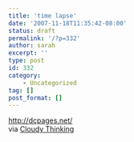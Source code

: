 ```yaml
---
title: 'time lapse'
date: '2007-11-18T11:35:42-08:00'
status: draft
permalink: '/?p=332'
author: sarah
excerpt: ''
type: post
id: 332
category:
    - Uncategorized
tag: []
post_format: []
---
```

http://dcpages.net/  
via [Cloudy Thinking](http://blog.eronj.com/2007/11/16/watch-radishes-grow/)